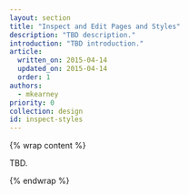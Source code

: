 ```yaml
---
layout: section
title: "Inspect and Edit Pages and Styles"
description: "TBD description."
introduction: "TBD introduction."
article:
  written_on: 2015-04-14
  updated_on: 2015-04-14
  order: 1
authors:
  - mkearney
priority: 0
collection: design
id: inspect-styles
---
```


{% wrap content %}

TBD.

{% endwrap %}